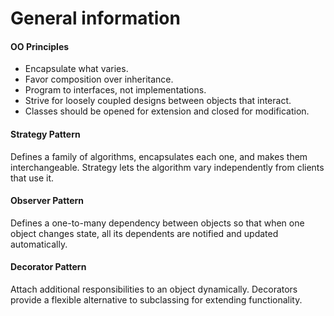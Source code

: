 # General information
#### OO Principles
- Encapsulate what varies.
- Favor composition over inheritance.
- Program to interfaces, not implementations.
- Strive for loosely coupled designs between objects that interact.
- Classes should be opened for extension and closed for modification.

#### Strategy Pattern
Defines a family of algorithms, encapsulates each one, and makes them interchangeable. Strategy lets the algorithm vary independently from clients that use it.

#### Observer Pattern
Defines a one-to-many dependency between objects so that when one object changes state, all its dependents are notified and updated automatically.

#### Decorator Pattern
Attach additional responsibilities to an object dynamically. Decorators provide a flexible alternative to subclassing for extending functionality.